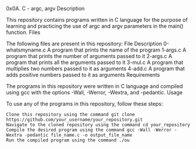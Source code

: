 0x0A. C - argc, argv
Description

This repository contains programs written in C language for the purpose of learning and practicing the use of argc and argv parameters in the main() function.
Files

The following files are present in this repository:
File	Description
0-whatsmyname.c	A program that prints the name of the program
1-args.c	A program that prints the number of arguments passed to it
2-args.c	A program that prints all the arguments passed to it
3-mul.c	A program that multiplies two numbers passed to it as arguments
4-add.c	A program that adds positive numbers passed to it as arguments
Requirements

The programs in this repository were written in C language and compiled using gcc with the options -Wall, -Werror, -Wextra, and -pedantic.
Usage

To use any of the programs in this repository, follow these steps:

    Clone this repository using the command git clone https://github.com/your_username/your_repository.git
    Navigate to the cloned repository using the command cd your_repository
    Compile the desired program using the command gcc -Wall -Werror -Wextra -pedantic file_name.c -o output_file_name
    Run the compiled program using the command ./ou
